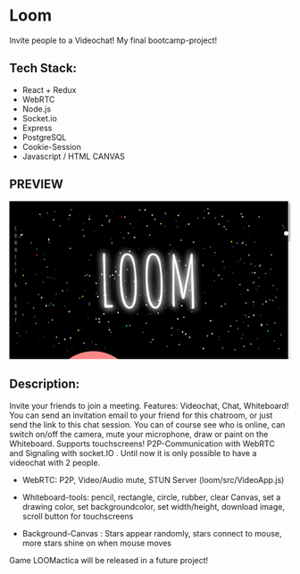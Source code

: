 # Loom

Invite people to a Videochat! My final bootcamp-project!

## Tech Stack:

-   React + Redux
-   WebRTC
-   Node.js
-   Socket.io
-   Express
-   PostgreSQL
-   Cookie-Session
-   Javascript / HTML CANVAS

## PREVIEW

![](Loom.gif)

## Description:

Invite your friends to join a meeting.
Features: Videochat, Chat, Whiteboard!
You can send an invitation email to your friend for this chatroom, or just send the link to this chat session.
You can of course see who is online, can switch on/off the camera, mute your microphone, draw or paint on the Whiteboard. Supports touchscreens!
P2P-Communication with WebRTC and Signaling with socket.IO .
Until now it is only possible to have a videochat with 2 people.

-   WebRTC: P2P, Video/Audio mute, STUN Server (loom/src/VideoApp.js)

-   Whiteboard-tools: pencil, rectangle, circle, rubber, clear Canvas, set a drawing color, set backgroundcolor, set width/height, download image, scroll button for touchscreens

-   Background-Canvas : Stars appear randomly, stars connect to mouse, more stars shine on when mouse moves

Game LOOMactica will be released in a future project!
